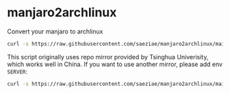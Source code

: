 # manjaro2archlinux
 Convert your manjaro to archlinux

```sh
curl -s https://raw.githubusercontent.com/saeziae/manjaro2archlinux/main/manjaro2arch.sh | sudo bash
```

This script originally uses repo mirror provided by Tsinghua Univerisity, which works well in China.
If you want to use another mirror, please add env `SERVER`:

```sh
curl -s https://raw.githubusercontent.com/saeziae/manjaro2archlinux/main/manjaro2arch.sh | sudo env SERVER='https://a-server-address' bash
```
